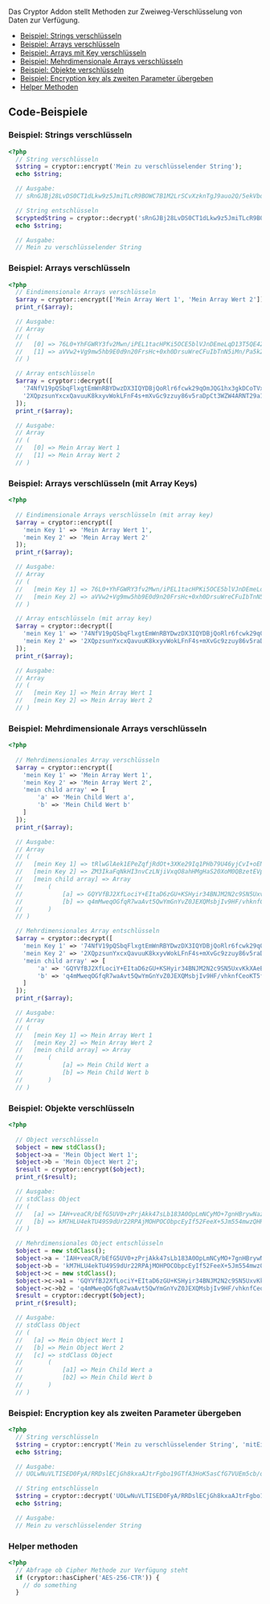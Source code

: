 Das Cryptor Addon stellt Methoden zur Zweiweg-Verschlüsselung von Daten zur Verfügung. 

- [Beispiel: Strings verschlüsseln](#beispiel1)
- [Beispiel: Arrays verschlüsseln](#beispiel2)
- [Beispiel: Arrays mit Key verschlüsseln](#beispiel3)
- [Beispiel: Mehrdimensionale Arrays verschlüsseln](#beispiel4)
- [Beispiel: Objekte verschlüsseln](#beispiel5)
- [Beispiel: Encryption key als zweiten Parameter übergeben](#beispiel6)
- [Helper Methoden](#helper)

### 
<a name="ueber"></a>

<a name="beispiel1"></a>
## Code-Beispiele

### Beispiel: Strings verschlüsseln

```php 
<?php 
  // String verschlüsseln 
  $string = cryptor::encrypt('Mein zu verschlüsselender String');
  echo $string;

  // Ausgabe:
  // sRnGJBj28LvDS0CT1dLkw9z5JmiTLcR9BOWC7B1M2LrSCvXzknTgJ9auo2Q/5ekVbq83qKlgmhHTsPy03HZj57jrxPLo846Ccr2z0qZBb7Fb

  // String entschlüsseln 
  $cryptedString = cryptor::decrypt('sRnGJBj28LvDS0CT1dLkw9z5JmiTLcR9BOWC7B1M2LrSCvXzknTgJ9auo2Q/5ekVbq83qKlgmhHTsPy03HZj57jrxPLo846Ccr2z0qZBb7Fb');
  echo $string;

  // Ausgabe:
  // Mein zu verschlüsselender String
```
<a name="beispiel2"></a>
### Beispiel: Arrays verschlüsseln

```php 
<?php 
  // Eindimensionale Arrays verschlüsseln 
  $array = cryptor::encrypt(['Mein Array Wert 1', 'Mein Array Wert 2']);
  print_r($array);

  // Ausgabe:
  // Array
  // (
  //   [0] => 76L0+YhFGWRY3fv2Mwn/iPEL1tacHPKi5OCE5blVJnDEmeLqD13T5QE42Jwd6BSsiu3rhMpAIY7Uuw4+9Q4aXkc=
  //   [1] => aVVw2+Vg9mw5hb9E0d9n20FrsHc+0xh0DrsuWreCFuIbTnN5iMn/Pa5k2CCyM/pByswGJBXf4ZRyoCtCeIa4z+w=
  // )

  // Array entschlüsseln 
  $array = cryptor::decrypt([
    '74NfV19pQSbqFlxgtEmWnRBYDwzDX3IQYDBjQoRlr6fcwk29qOmJQG1hx3gkDCoTVxzN+ITpy11eljevrE/d7NU=', 
    '2XQpzsunYxcxQavuuK8kxyvWokLFnF4s+mXvGc9zzuy86v5raDpCt3WZW4ARNT29a15Tyff0jVwxYen7kKc3EEs='
  ]);
  print_r($array);

  // Ausgabe:
  // Array
  // (
  //   [0] => Mein Array Wert 1
  //   [1] => Mein Array Wert 2
  // )

```
<a name="beispiel3"></a>
### Beispiel: Arrays verschlüsseln (mit Array Keys)

```php 
<?php 
  
  // Eindimensionale Arrays verschlüsseln (mit array key)
  $array = cryptor::encrypt([
    'mein Key 1' => 'Mein Array Wert 1', 
    'mein Key 2' => 'Mein Array Wert 2'
  ]);
  print_r($array);

  // Ausgabe:
  // Array
  // (
  //   [mein Key 1] => 76L0+YhFGWRY3fv2Mwn/iPEL1tacHPKi5OCE5blVJnDEmeLqD13T5QE42Jwd6BSsiu3rhMpAIY7Uuw4+9Q4aXkc=
  //   [mein Key 2] => aVVw2+Vg9mw5hb9E0d9n20FrsHc+0xh0DrsuWreCFuIbTnN5iMn/Pa5k2CCyM/pByswGJBXf4ZRyoCtCeIa4z+w=
  // )

  // Array entschlüsseln (mit array key)
  $array = cryptor::decrypt([
    'mein Key 1' => '74NfV19pQSbqFlxgtEmWnRBYDwzDX3IQYDBjQoRlr6fcwk29qOmJQG1hx3gkDCoTVxzN+ITpy11eljevrE/d7NU=', 
    'mein Key 2' => '2XQpzsunYxcxQavuuK8kxyvWokLFnF4s+mXvGc9zzuy86v5raDpCt3WZW4ARNT29a15Tyff0jVwxYen7kKc3EEs='
  ]);
  print_r($array);

  // Ausgabe:
  // Array
  // (
  //   [mein Key 1] => Mein Array Wert 1
  //   [mein Key 2] => Mein Array Wert 2
  // )
```

<a name="beispiel4"></a>
### Beispiel: Mehrdimensionale Arrays verschlüsseln
```php 
<?php 
  
  // Mehrdimensionales Array verschlüsseln 
  $array = cryptor::encrypt([
    'mein Key 1' => 'Mein Array Wert 1', 
    'mein Key 2' => 'Mein Array Wert 2',
    'mein child array' => [
        'a' => 'Mein Child Wert a',
        'b' => 'Mein Child Wert b'
    ]
  ]);
  print_r($array);

  // Ausgabe:
  // Array
  // (
  //   [mein Key 1] => tRlwGlAek1EPeZqfjRdOt+3XKe29Iq1PHb79U46yjCvI+oENr6hAxk6dewmgVIU7bCHHvIGmWBtIDLgS5THpORs=
  //   [mein Key 2] => ZM3IkaFqNkHI3nvCzLNjiVxqO8ahHMgHaS20XoM0QBzetEVpUO8d8qySjRx37Wb1u0vvdEB0x0Ml+5BbMQwp3/E=
  //   [mein child array] => Array
  //       (
  //           [a] => GQYVfBJ2XfLociY+EItaD6zGU+KSHyir34BNJM2N2c9SN5UxvKkXAeB3JoKrrK1YrdnUzv93TaqOnmDWOmS6Sro=
  //           [b] => q4mMweqOGfqR7waAvt5QwYmGnYvZ0JEXQMsbjIv9HF/vhknfCeoKT5ftzV6l4wLHFefPPKSnr+EU7BlbdFLRfs8=
  //       )
  // )

  // Mehrdimensionales Array entschlüsseln
  $array = cryptor::decrypt([
    'mein Key 1' => '74NfV19pQSbqFlxgtEmWnRBYDwzDX3IQYDBjQoRlr6fcwk29qOmJQG1hx3gkDCoTVxzN+ITpy11eljevrE/d7NU=', 
    'mein Key 2' => '2XQpzsunYxcxQavuuK8kxyvWokLFnF4s+mXvGc9zzuy86v5raDpCt3WZW4ARNT29a15Tyff0jVwxYen7kKc3EEs=',
    'mein child array' => [
        'a' => 'GQYVfBJ2XfLociY+EItaD6zGU+KSHyir34BNJM2N2c9SN5UxvKkXAeB3JoKrrK1YrdnUzv93TaqOnmDWOmS6Sro=',
        'b' => 'q4mMweqOGfqR7waAvt5QwYmGnYvZ0JEXQMsbjIv9HF/vhknfCeoKT5ftzV6l4wLHFefPPKSnr+EU7BlbdFLRfs8='
    ]
  ]);
  print_r($array);

  // Ausgabe:
  // Array
  // (
  //   [mein Key 1] => Mein Array Wert 1
  //   [mein Key 2] => Mein Array Wert 2
  //   [mein child array] => Array
  //       (
  //           [a] => Mein Child Wert a
  //           [b] => Mein Child Wert b
  //       )
  // )
```

<a name="beispiel5"></a>
### Beispiel: Objekte verschlüsseln

```php 
<?php 
  
  // Object verschlüsseln 
  $object = new stdClass();
  $object->a = 'Mein Object Wert 1';
  $object->b = 'Mein Object Wert 2';
  $result = cryptor::encrypt($object);
  print_r($result);

  // Ausgabe:
  // stdClass Object
  // (
  //   [a] => IAH+veaCR/bEfG5UV0+zPrjAkk47sLb183A0OpLmNCyMO+7gnHBrywNaz6OrMndQeQZBGrssBAdzOl7c0WuU5TOj
  //   [b] => kM7HLU4ekTU49S9dUr22RPAjMOHPOCObpcEyIf52FeeX+5Jm554mwzQHRxLtC7r+krto/3wwMJZ0DHAXrq79XvLU
  // )

  // Mehrdimensionales Object entschlüsseln
  $object = new stdClass();
  $object->a = 'IAH+veaCR/bEfG5UV0+zPrjAkk47sLb183A0OpLmNCyMO+7gnHBrywNaz6OrMndQeQZBGrssBAdzOl7c0WuU5TOj';
  $object->b = 'kM7HLU4ekTU49S9dUr22RPAjMOHPOCObpcEyIf52FeeX+5Jm554mwzQHRxLtC7r+krto/3wwMJZ0DHAXrq79XvLU';
  $object->c = new stdClass();
  $object->c->a1 = 'GQYVfBJ2XfLociY+EItaD6zGU+KSHyir34BNJM2N2c9SN5UxvKkXAeB3JoKrrK1YrdnUzv93TaqOnmDWOmS6Sro=';
  $object->c->b2 = 'q4mMweqOGfqR7waAvt5QwYmGnYvZ0JEXQMsbjIv9HF/vhknfCeoKT5ftzV6l4wLHFefPPKSnr+EU7BlbdFLRfs8=';
  $result = cryptor::decrypt($object);
  print_r($result);

  // Ausgabe:
  // stdClass Object
  // (
  //   [a] => Mein Object Wert 1
  //   [b] => Mein Object Wert 2
  //   [c] => stdClass Object
  //       (
  //           [a1] => Mein Child Wert a
  //           [b2] => Mein Child Wert b
  //       )
  // )
```

<a name="beispiel6"></a>
### Beispiel: Encryption key als zweiten Parameter übergeben

```php 
<?php 
  // String verschlüsseln 
  $string = cryptor::encrypt('Mein zu verschlüsselender String', 'mitEinemAnderenEncryptionKey');
  echo $string;

  // Ausgabe:
  // UOLwNuVLTISED0FyA/RRDslECjGh8kxaAJtrFgbo19GTfA3HoK5asCfG7VUEm5cb/qqerRQNQ+naK43ihGNOLHv4IfEvQYOZ+SfrbsyXjW7/

  // String entschlüsseln 
  $string = cryptor::decrypt('UOLwNuVLTISED0FyA/RRDslECjGh8kxaAJtrFgbo19GTfA3HoK5asCfG7VUEm5cb/qqerRQNQ+naK43ihGNOLHv4IfEvQYOZ+SfrbsyXjW7/', 'mitEinemAnderenEncryptionKey');
  echo $string;

  // Ausgabe:
  // Mein zu verschlüsselender String
```
<a name="helper"></a>
### Helper methoden

```php 
<?php 
  // Abfrage ob Cipher Methode zur Verfügung steht
  if (cryptor::hasCipher('AES-256-CTR')) {
    // do something
  }

```